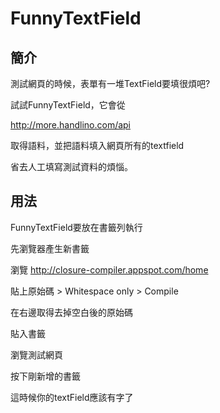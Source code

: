 # FunnyTextField #

## 簡介 ##

測試網頁的時候，表單有一堆TextField要填很煩吧?

試試FunnyTextField，它會從

http://more.handlino.com/api

取得語料，並把語料填入網頁所有的textfield

省去人工填寫測試資料的煩惱。

## 用法 ##

FunnyTextField要放在書籤列執行

先瀏覽器產生新書籤 

瀏覽
http://closure-compiler.appspot.com/home

貼上原始碼 > Whitespace only  > Compile

在右邊取得去掉空白後的原始碼

貼入書籤

瀏覽測試網頁

按下剛新增的書籤

這時候你的textField應該有字了





